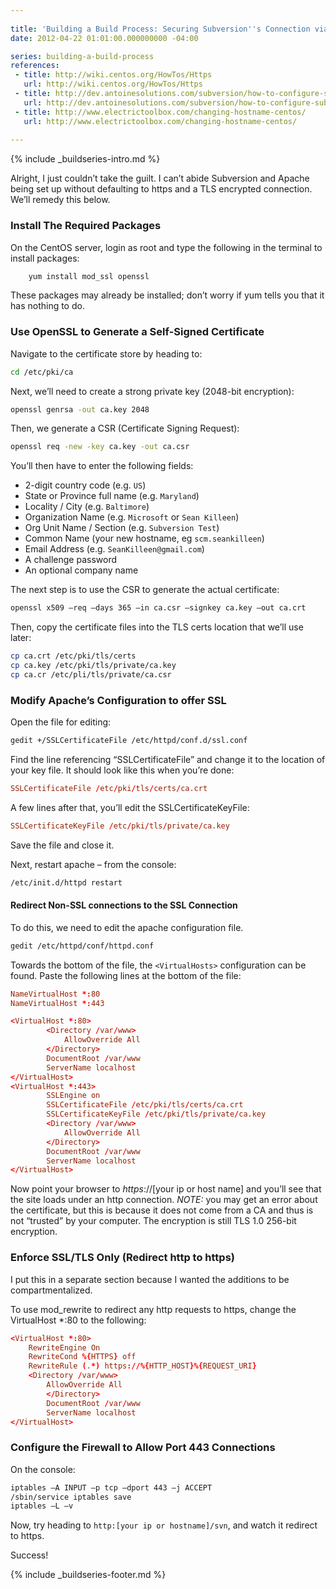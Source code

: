 ```yaml
---
 
title: 'Building a Build Process: Securing Subversion''s Connection via TLS'
date: 2012-04-22 01:01:00.000000000 -04:00

series: building-a-build-process
references: 
 - title: http://wiki.centos.org/HowTos/Https
   url: http://wiki.centos.org/HowTos/Https
 - title: http://dev.antoinesolutions.com/subversion/how-to-configure-subversion-on-centos-redhat-linux
   url: http://dev.antoinesolutions.com/subversion/how-to-configure-subversion-on-centos-redhat-linux
 - title: http://www.electrictoolbox.com/changing-hostname-centos/
   url: http://www.electrictoolbox.com/changing-hostname-centos/
   
---
```

{% include _buildseries-intro.md %}

Alright, I just couldn’t take the guilt. I can’t abide Subversion and Apache being set up without defaulting to https and a TLS encrypted connection. We’ll remedy this below.

### Install The Required Packages

On the CentOS server, login as root and type the following in the terminal to install packages:

```sh
    yum install mod_ssl openssl
```

These packages may already be installed; don’t worry if yum tells you that it has nothing to do.

### Use OpenSSL to Generate a Self-Signed Certificate

Navigate to the certificate store by heading to:

```sh
cd /etc/pki/ca
```

Next, we’ll need to create a strong private key (2048-bit encryption):

```sh
openssl genrsa -out ca.key 2048
```

Then, we generate a CSR (Certificate Signing Request):

```sh
openssl req -new -key ca.key -out ca.csr
```

You’ll then have to enter the following fields:

* 2-digit country code (e.g. `US`)  
* State or Province full name (e.g. `Maryland`)  
* Locality / City (e.g. `Baltimore`)  
* Organization Name (e.g. `Microsoft` or `Sean Killeen`)  
* Org Unit Name / Section (e.g. `Subversion Test`)  
* Common Name (your new hostname, eg `scm.seankilleen`)  
* Email Address (e.g. `SeanKilleen@gmail.com`)  
* A challenge password  
* An optional company name

The next step is to use the CSR to generate the actual certificate:

```sh
openssl x509 –req –days 365 –in ca.csr –signkey ca.key –out ca.crt
```

Then, copy the certificate files into the TLS certs location that we’ll use later:

```sh
cp ca.crt /etc/pki/tls/certs
cp ca.key /etc/pki/tls/private/ca.key
cp ca.cr /etc/pli/tls/private/ca.csr
```

### Modify Apache’s Configuration to offer SSL

Open the file for editing:

```sh
gedit +/SSLCertificateFile /etc/httpd/conf.d/ssl.conf
```

Find the line referencing “SSLCertificateFile” and change it to the location of your key file. It should look like this when you’re done:

```conf
SSLCertificateFile /etc/pki/tls/certs/ca.crt
```

A few lines after that, you’ll edit the SSLCertificateKeyFile:

```conf
SSLCertificateKeyFile /etc/pki/tls/private/ca.key
```

Save the file and close it.

Next, restart apache – from the console:

```sh
/etc/init.d/httpd restart
```

#### Redirect Non-SSL connections to the SSL Connection

To do this, we need to edit the apache configuration file.

```sh
gedit /etc/httpd/conf/httpd.conf
```

Towards the bottom of the file, the `<VirtualHosts>` configuration can be found.
Paste the following lines at the bottom of the file:

```conf
NameVirtualHost *:80
NameVirtualHost *:443

<VirtualHost *:80>
        <Directory /var/www>
            AllowOverride All
        </Directory>
        DocumentRoot /var/www
        ServerName localhost
</VirtualHost>
<VirtualHost *:443>
        SSLEngine on
        SSLCertificateFile /etc/pki/tls/certs/ca.crt
        SSLCertificateKeyFile /etc/pki/tls/private/ca.key
        <Directory /var/www>
            AllowOverride All
        </Directory>
        DocumentRoot /var/www
        ServerName localhost
</VirtualHost>
```

Now point your browser to *https*://[your ip or host name] and you’ll see that the site loads under an http connection. *NOTE:* you may get an error about the certificate, but this is because it does not come from a CA and thus is not “trusted” by your computer. The encryption is still TLS 1.0 256-bit encryption.

### Enforce SSL/TLS Only (Redirect http to https)

I put this in a separate section because I wanted the additions to be compartmentalized.

To use mod_rewrite to redirect any http requests to https, change the VirtualHost *:80 to the following:

```conf
<VirtualHost *:80>
    RewriteEngine On
    RewriteCond %{HTTPS} off
    RewriteRule (.*) https://%{HTTP_HOST}%{REQUEST_URI}
    <Directory /var/www>
        AllowOverride All
        </Directory>
        DocumentRoot /var/www
        ServerName localhost
</VirtualHost>
```

### Configure the Firewall to Allow Port 443 Connections

On the console:

```sh
iptables –A INPUT –p tcp –dport 443 –j ACCEPT
/sbin/service iptables save
iptables –L –v
```

Now, try heading to `http:[your ip or hostname]/svn`, and watch it redirect to https.

Success!

{% include _buildseries-footer.md %}
